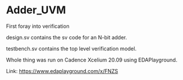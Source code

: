 # Adder_UVM
First foray into verification

design.sv contains the sv code for an N-bit adder.

testbench.sv contains the top level verification model.

Whole thing was run on Cadence Xcelium 20.09 using EDAPlayground.

Link: https://www.edaplayground.com/x/FNZS

